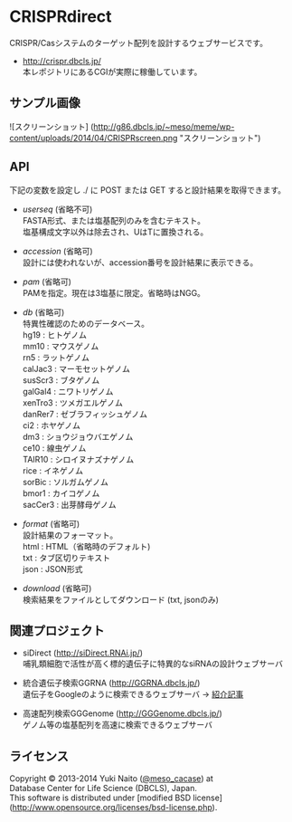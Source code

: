 CRISPRdirect
======================

CRISPR/Casシステムのターゲット配列を設計するウェブサービスです。

+ http://crispr.dbcls.jp/  
  本レポジトリにあるCGIが実際に稼働しています。


サンプル画像
--------

![スクリーンショット]
(http://g86.dbcls.jp/~meso/meme/wp-content/uploads/2014/04/CRISPRscreen.png
"スクリーンショット")


API
--------

下記の変数を設定し ./ に POST または GET すると設計結果を取得できます。

+ *userseq* (省略不可)  
  FASTA形式、または塩基配列のみを含むテキスト。  
  塩基構成文字以外は除去され、UはTに置換される。

+ *accession* (省略可)  
  設計には使われないが、accession番号を設計結果に表示できる。

+ *pam* (省略可)  
  PAMを指定。現在は3塩基に限定。省略時はNGG。

+ *db* (省略可)  
  特異性確認のためのデータベース。  
  hg19    : ヒトゲノム  
  mm10    : マウスゲノム  
  rn5     : ラットゲノム  
  calJac3 : マーモセットゲノム  
  susScr3 : ブタゲノム  
  galGal4 : ニワトリゲノム  
  xenTro3 : ツメガエルゲノム  
  danRer7 : ゼブラフィッシュゲノム  
  ci2     : ホヤゲノム  
  dm3     : ショウジョウバエゲノム  
  ce10    : 線虫ゲノム  
  TAIR10  : シロイヌナズナゲノム  
  rice    : イネゲノム  
  sorBic  : ソルガムゲノム  
  bmor1   : カイコゲノム  
  sacCer3 : 出芽酵母ゲノム

+ *format* (省略可)  
  設計結果のフォーマット。  
  html : HTML（省略時のデフォルト)  
  txt  : タブ区切りテキスト  
  json : JSON形式

+ *download* (省略可)  
検索結果をファイルとしてダウンロード (txt, jsonのみ)


関連プロジェクト
--------

+ siDirect (http://siDirect.RNAi.jp/)  
  哺乳類細胞で活性が高く標的遺伝子に特異的なsiRNAの設計ウェブサーバ

+ 統合遺伝子検索GGRNA (http://GGRNA.dbcls.jp/)  
  遺伝子をGoogleのように検索できるウェブサーバ
  → [紹介記事](http://first.lifesciencedb.jp/from_dbcls/e0001)

+ 高速配列検索GGGenome (http://GGGenome.dbcls.jp/)  
  ゲノム等の塩基配列を高速に検索できるウェブサーバ


ライセンス
--------

Copyright &copy; 2013-2014 Yuki Naito
 ([@meso_cacase](http://twitter.com/meso_cacase)) at  
Database Center for Life Science (DBCLS), Japan.  
This software is distributed under [modified BSD license]
 (http://www.opensource.org/licenses/bsd-license.php).
